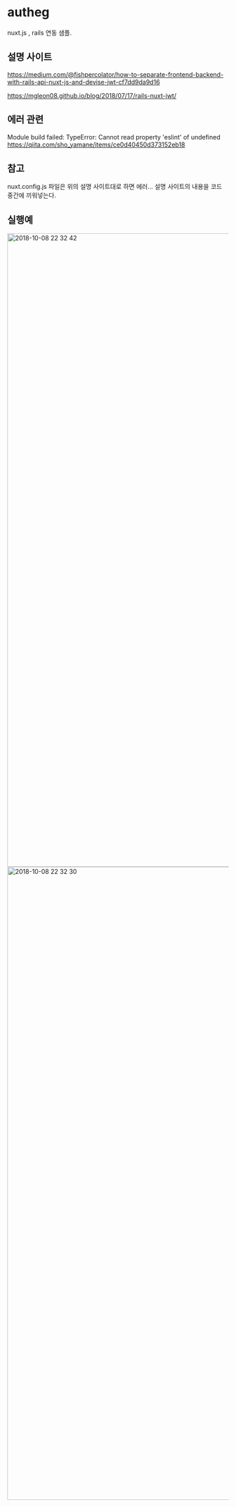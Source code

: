 # autheg

nuxt.js , rails 연동 샘플.

## 설명 사이트
https://medium.com/@fishpercolator/how-to-separate-frontend-backend-with-rails-api-nuxt-js-and-devise-jwt-cf7dd9da9d16

https://mgleon08.github.io/blog/2018/07/17/rails-nuxt-jwt/

## 에러 관련
Module build failed: TypeError: Cannot read property 'eslint' of undefined
https://qiita.com/sho_yamane/items/ce0d40450d373152eb18

## 참고
nuxt.config.js 파일은 위의 설명 사이트대로 하면 에러... 설명 사이트의 내용을 코드 중간에 끼워넣는다.

## 실행예

<img width="1438" alt="2018-10-08 22 32 42" src="https://user-images.githubusercontent.com/5255598/46612093-92759d00-cb4a-11e8-8d26-4b0bb1148cbf.png">

<img width="1437" alt="2018-10-08 22 32 30" src="https://user-images.githubusercontent.com/5255598/46612082-8a1d6200-cb4a-11e8-9771-2737397be4cd.png">


